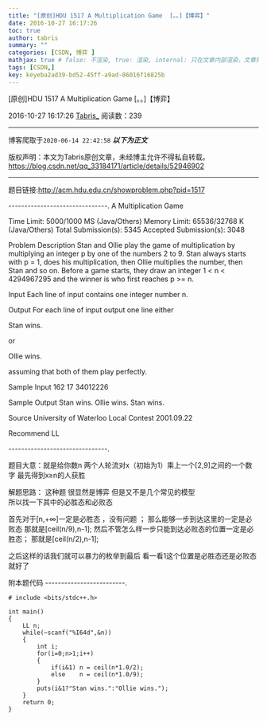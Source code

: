 ```yaml
---
title: "[原创]HDU 1517 A Multiplication Game  [。。]【博弈】"
date: 2016-10-27 16:17:26
toc: true
author: tabris
summary: ""
categories: [CSDN, 博弈 ]
mathjax: true # false: 不渲染, true: 渲染, internal: 只在文章内部渲染，文章列表中不渲染
tags: [CSDN,]
key: keyeba2ad39-bd52-45ff-a9ad-86016f16825b
---
```


[原创]HDU 1517 A Multiplication Game  [。。]【博弈】

2016-10-27 16:17:26  [Tabris_](https://me.csdn.net/qq_33184171) 阅读数：239

---

博客爬取于`2020-06-14 22:42:58`
***以下为正文***

版权声明：本文为Tabris原创文章，未经博主允许不得私自转载。
https://blog.csdn.net/qq_33184171/article/details/52946902

<!-- more -->

---

题目链接:http://acm.hdu.edu.cn/showproblem.php?pid=1517

-------------------------------.
A Multiplication Game

Time Limit: 5000/1000 MS (Java/Others)    Memory Limit: 65536/32768 K (Java/Others)
Total Submission(s): 5345    Accepted Submission(s): 3048


Problem Description
Stan and Ollie play the game of multiplication by multiplying an integer p by one of the numbers 2 to 9. Stan always starts with p = 1, does his multiplication, then Ollie multiplies the number, then Stan and so on. Before a game starts, they draw an integer 1 < n < 4294967295 and the winner is who first reaches p >= n.
 

Input
Each line of input contains one integer number n.
 

Output
For each line of input output one line either 

Stan wins. 

or 

Ollie wins.

assuming that both of them play perfectly.
 

Sample Input
162
17
34012226
 

Sample Output
Stan wins.
Ollie wins.
Stan wins.
 

Source
University of Waterloo Local Contest 2001.09.22
 

Recommend
LL
 
-------------------------------.

题目大意：就是给你数n   两个人轮流对x（初始为1）乘上一个[2,9]之间的一个数字 最先得到x≥n的人获胜 

解题思路：
这种题 很显然是博弈  但是又不是几个常见的模型  
所以找一下其中的必胜态和必败态

首先对于[n,+∞]一定是必胜态 ，没有问题 ；
那么能够一步到达这里的一定是必败态
那就是[ceil(n/9),n-1];
然后不管怎么样一步只能到达必败态的位置一定是必胜态；
那就是[ceil(n/2),n-1];

之后这样的话我们就可以暴力的枚举到最后  看一看1这个位置是必胜态还是必败态就好了

附本题代码
-------------------------.
```
# include <bits/stdc++.h>

int main()
{
    LL n;
    while(~scanf("%I64d",&n))
    {
        int i;
        for(i=0;n>1;i++)
        {
            if(i&1) n = ceil(n*1.0/2);
            else    n = ceil(n*1.0/9);
        }
        puts(i&1?"Stan wins.":"Ollie wins.");
    }
    return 0;
}
```
